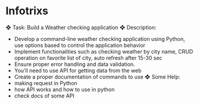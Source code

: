 # Infotrixs
❖ Task: Build a Weather checking application
❖ Description:
- Develop a command-line weather checking application using Python, use options based
to control the application behavior
- Implement functionalities such as checking weather by city name, CRUD operation on
favorite list of city, auto refresh after 15-30 sec
- Ensure proper error handling and data validation.
- You’ll need to use API for getting data from the web
- Create a proper documentation of commands to use
❖ Some Help:
- making request in Python
- how API works and how to use in python
- check docs of some API
